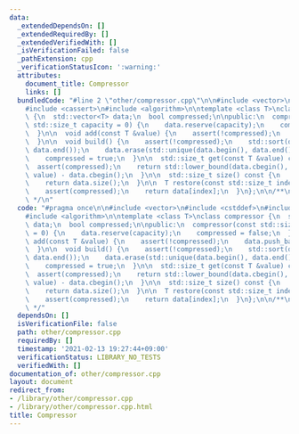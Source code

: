 ```yaml
---
data:
  _extendedDependsOn: []
  _extendedRequiredBy: []
  _extendedVerifiedWith: []
  _isVerificationFailed: false
  _pathExtension: cpp
  _verificationStatusIcon: ':warning:'
  attributes:
    document_title: Compressor
    links: []
  bundledCode: "#line 2 \"other/compressor.cpp\"\n\n#include <vector>\n#include <cstddef>\n\
    #include <cassert>\n#include <algorithm>\n\ntemplate <class T>\nclass compressor\
    \ {\n  std::vector<T> data;\n  bool compressed;\n\npublic:\n  compressor(const\
    \ std::size_t capacity = 0) {\n    data.reserve(capacity);\n    compressed = false;\n\
    \  }\n\n  void add(const T &value) {\n    assert(!compressed);\n    data.push_back(value);\n\
    \  }\n\n  void build() {\n    assert(!compressed);\n    std::sort(data.begin(),\
    \ data.end());\n    data.erase(std::unique(data.begin(), data.end()), data.end());\n\
    \    compressed = true;\n  }\n\n  std::size_t get(const T &value) const {\n  \
    \  assert(compressed);\n    return std::lower_bound(data.cbegin(), data.cend(),\
    \ value) - data.cbegin();\n  }\n\n  std::size_t size() const {\n    assert(compressed);\n\
    \    return data.size();\n  }\n\n  T restore(const std::size_t index) const {\n\
    \    assert(compressed);\n    return data[index];\n  }\n};\n\n/**\n * @title Compressor\n\
    \ */\n"
  code: "#pragma once\n\n#include <vector>\n#include <cstddef>\n#include <cassert>\n\
    #include <algorithm>\n\ntemplate <class T>\nclass compressor {\n  std::vector<T>\
    \ data;\n  bool compressed;\n\npublic:\n  compressor(const std::size_t capacity\
    \ = 0) {\n    data.reserve(capacity);\n    compressed = false;\n  }\n\n  void\
    \ add(const T &value) {\n    assert(!compressed);\n    data.push_back(value);\n\
    \  }\n\n  void build() {\n    assert(!compressed);\n    std::sort(data.begin(),\
    \ data.end());\n    data.erase(std::unique(data.begin(), data.end()), data.end());\n\
    \    compressed = true;\n  }\n\n  std::size_t get(const T &value) const {\n  \
    \  assert(compressed);\n    return std::lower_bound(data.cbegin(), data.cend(),\
    \ value) - data.cbegin();\n  }\n\n  std::size_t size() const {\n    assert(compressed);\n\
    \    return data.size();\n  }\n\n  T restore(const std::size_t index) const {\n\
    \    assert(compressed);\n    return data[index];\n  }\n};\n\n/**\n * @title Compressor\n\
    \ */"
  dependsOn: []
  isVerificationFile: false
  path: other/compressor.cpp
  requiredBy: []
  timestamp: '2021-02-13 19:27:44+09:00'
  verificationStatus: LIBRARY_NO_TESTS
  verifiedWith: []
documentation_of: other/compressor.cpp
layout: document
redirect_from:
- /library/other/compressor.cpp
- /library/other/compressor.cpp.html
title: Compressor
---
```

